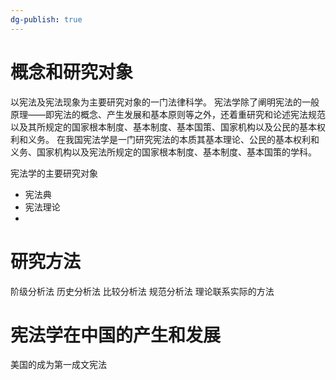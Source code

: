 ```yaml
---
dg-publish: true
---
```


# 概念和研究对象
以宪法及宪法现象为主要研究对象的一门法律科学。
宪法学除了阐明宪法的一般原理——即宪法的概念、产生发展和基本原则等之外，还着重研究和论述宪法规范以及其所规定的国家根本制度、基本制度、基本国策、国家机构以及公民的基本权利和义务。
在我国宪法学是一门研究宪法的本质其基本理论、公民的基本权利和义务、国家机构以及宪法所规定的国家根本制度、基本制度、基本国策的学科。

宪法学的主要研究对象
- 宪法典
- 宪法理论
- 

# 研究方法
阶级分析法
历史分析法
比较分析法
规范分析法
理论联系实际的方法
# 宪法学在中国的产生和发展
美国的成为第一成文宪法